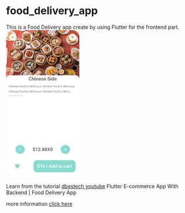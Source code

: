 # food_delivery_app

This is a Food Delivery app create by using Flutter for the frontend part.
<img src="doc/page1.png" width="200" height="400">

Learn from the tutorial [dbestech youtube](https://www.youtube.com/watch?v=7dAt-JMSCVQ) Flutter E-commerce App With Backend | Food Delivery App

more information [click here](https://www.dbestech.com/tutorials/flutter-food-delivery-app-e-commerce-for-ios-and-android)

